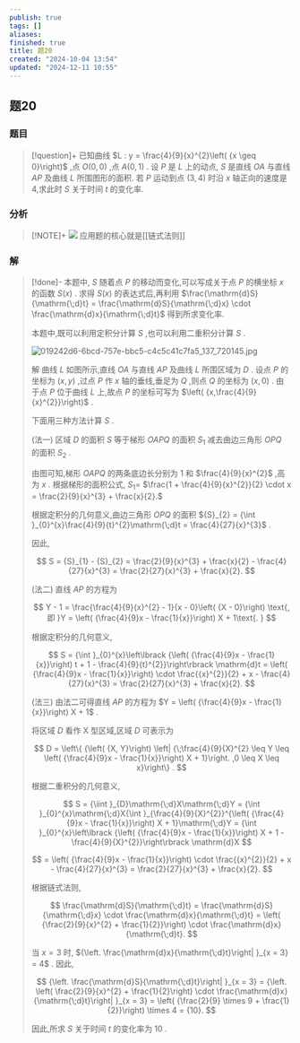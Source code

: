 ```yaml
---
publish: true
tags: []
aliases: 
finished: true
title: 题20
created: "2024-10-04 13:54"
updated: "2024-12-11 10:55"
---
```

## 题20
### 题目
> [!question]+
> 已知曲线 $L : y = \frac{4}{9}{x}^{2}\left( {x \geq 0}\right)$ ,点 $O\left( {0,0}\right)$ ,点 $A\left( {0,1}\right)$ . 设 $P$ 是 $L$ 上的动点, $S$ 是直线 ${OA}$ 与直线 ${AP}$ 及曲线 $L$ 所围图形的面积. 若 $P$ 运动到点 $\left( {3,4}\right)$ 时沿 $x$ 轴正向的速度是 4,求此时 $S$ 关于时间 $t$ 的变化率.
### 分析
> [!NOTE]+
> ![](https://img.hwenyi.live/202412111854518.webp)
> 应用题的核心就是[[链式法则]]
### 解
> [!done]-
> 本题中, $S$ 随着点 $P$ 的移动而变化,可以写成关于点 $P$ 的横坐标 $x$ 的函数 $S\left( x\right)$ . 求得 $S\left( x\right)$ 的表达式后,再利用 $\frac{\mathrm{d}S}{\mathrm{\;d}t} = \frac{\mathrm{d}S}{\mathrm{\;d}x} \cdot \frac{\mathrm{d}x}{\mathrm{\;d}t}$ 得到所求变化率.
> 
> 本题中,既可以利用定积分计算 $S$ ,也可以利用二重积分计算 $S$ .
> 
> ![019242d6-6bcd-757e-bbc5-c4c5c41c7fa5_137_720145.jpg](https://img.hwenyi.live/202409302017968.webp)
> 
> 解 曲线 $L$ 如图所示,直线 ${OA}$ 与直线 ${AP}$ 及曲线 $L$ 所围区域为 $D$ . 设点 $P$ 的坐标为 $\left( {x, y}\right)$ ,过点 $P$ 作 $x$ 轴的垂线,垂足为 $Q$ ,则点 $Q$ 的坐标为 $\left( {x,0}\right)$ . 由于点 $P$ 位于曲线 $L$ 上,故点 $P$ 的坐标可写为 $\left( {x,\frac{4}{9}{x}^{2}}\right)$ .
> 
> 下面用三种方法计算 $S$ .
> 
> (法一) 区域 $D$ 的面积 $S$ 等于梯形 ${OAPQ}$ 的面积 ${S}_{1}$ 减去曲边三角形 ${OPQ}$ 的面积 ${S}_{2}$ .
> 
> 由图可知,梯形 ${OAPQ}$ 的两条底边长分别为 1 和 $\frac{4}{9}{x}^{2}$ ,高为 $x$ . 根据梯形的面积公式, ${S}_{1} =$ $\frac{1 + \frac{4}{9}{x}^{2}}{2} \cdot x = \frac{2}{9}{x}^{3} + \frac{x}{2}.$
> 
> 根据定积分的几何意义,曲边三角形 ${OPQ}$ 的面积 ${S}_{2} = {\int }_{0}^{x}\frac{4}{9}{t}^{2}\mathrm{\;d}t = \frac{4}{27}{x}^{3}$ .
> 
> 因此,
> 
> $$
> S = {S}_{1} - {S}_{2} = \frac{2}{9}{x}^{3} + \frac{x}{2} - \frac{4}{27}{x}^{3} = \frac{2}{27}{x}^{3} + \frac{x}{2}.
> $$
> 
> (法二) 直线 ${AP}$ 的方程为
> 
> $$
> Y - 1 = \frac{\frac{4}{9}{x}^{2} - 1}{x - 0}\left( {X - 0}\right) \text{,即 }Y = \left( {\frac{4}{9}x - \frac{1}{x}}\right) X + 1\text{. }
> $$
> 
> 根据定积分的几何意义,
> 
> $$
> S = {\int }_{0}^{x}\left\lbrack {\left( {\frac{4}{9}x - \frac{1}{x}}\right) t + 1 - \frac{4}{9}{t}^{2}}\right\rbrack \mathrm{d}t = \left( {\frac{4}{9}x - \frac{1}{x}}\right) \cdot \frac{{x}^{2}}{2} + x - \frac{4}{27}{x}^{3} = \frac{2}{27}{x}^{3} + \frac{x}{2}.
> $$
> 
> (法三) 由法二可得直线 ${AP}$ 的方程为 $Y = \left( {\frac{4}{9}x - \frac{1}{x}}\right) X + 1$ .
> 
> 将区域 $D$ 看作 $\mathrm{X}$ 型区域,区域 $D$ 可表示为
> 
> $$
> D = \left\{ {\left( {X, Y}\right) \left| {\;\frac{4}{9}{X}^{2} \leq Y \leq \left( {\frac{4}{9}x - \frac{1}{x}}\right) X + 1}\right. ,0 \leq X \leq x}\right\} .
> $$
> 
> 根据二重积分的几何意义,
> 
> $$
> S = {\iint }_{D}\mathrm{\;d}X\mathrm{\;d}Y = {\int }_{0}^{x}\mathrm{\;d}X{\int }_{\frac{4}{9}{X}^{2}}^{\left( {\frac{4}{9}x - \frac{1}{x}}\right) X + 1}\mathrm{\;d}Y = {\int }_{0}^{x}\left\lbrack {\left( {\frac{4}{9}x - \frac{1}{x}}\right) X + 1 - \frac{4}{9}{X}^{2}}\right\rbrack \mathrm{d}X
> $$
> 
> $$
> = \left( {\frac{4}{9}x - \frac{1}{x}}\right) \cdot \frac{{x}^{2}}{2} + x - \frac{4}{27}{x}^{3} = \frac{2}{27}{x}^{3} + \frac{x}{2}.
> $$
> 
> 根据链式法则,
> 
> $$
> \frac{\mathrm{d}S}{\mathrm{\;d}t} = \frac{\mathrm{d}S}{\mathrm{\;d}x} \cdot \frac{\mathrm{d}x}{\mathrm{\;d}t} = \left( {\frac{2}{9}{x}^{2} + \frac{1}{2}}\right) \cdot \frac{\mathrm{d}x}{\mathrm{\;d}t}.
> $$
> 
> 当 $x = 3$ 时, ${\left. \frac{\mathrm{d}x}{\mathrm{\;d}t}\right| }_{x = 3} = 4$ . 因此,
> 
> $$
> {\left. \frac{\mathrm{d}S}{\mathrm{\;d}t}\right| }_{x = 3} = {\left. \left( \frac{2}{9}{x}^{2} + \frac{1}{2}\right) \cdot \frac{\mathrm{d}x}{\mathrm{\;d}t}\right| }_{x = 3} = \left( {\frac{2}{9} \times 9 + \frac{1}{2}}\right) \times 4 = {10}.
> $$
> 
> 因此,所求 $S$ 关于时间 $t$ 的变化率为 10 .